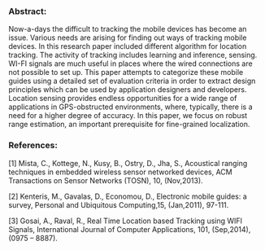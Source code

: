 ### Abstract:
Now-a-days the difficult to tracking the mobile devices has become an issue. Various needs are arising for finding out ways of tracking mobile devices. In this research paper included different algorithm for location tracking. The activity of tracking includes learning and inference, sensing. WI-FI signals are much useful in places where the wired connections are not possible to set up. This paper attempts to categorize these mobile guides using a detailed set of evaluation criteria in order to extract design principles which can be used by application designers and developers. Location sensing provides endless opportunities for a wide range of applications in GPS-obstructed environments, where, typically, there is a need for a higher degree of accuracy. In this paper, we focus on robust range estimation, an important prerequisite for fine-grained localization.








### References:
[1] Mista, C., Kottege, N., Kusy, B., Ostry, D., Jha, S., Acoustical ranging techniques in embedded wireless sensor networked devices, ACM Transactions on Sensor Networks (TOSN),  10, (Nov,2013).

[2] Kenteris, M., Gavalas, D., Economou, D., Electronic mobile guides: a survey, Personal and Ubiquitous Computing,15, (Jan,2011), 97-111.

[3] Gosai, A., Raval, R.,  Real Time Location based Tracking using WIFI Signals, International Journal of Computer Applications, 101, (Sep,2014), (0975 – 8887).

